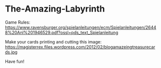 # The-Amazing-Labyrinth

Game Rules:
https://www.ravensburger.org/spielanleitungen/ecm/Spielanleitungen/26448%20Anl%201946529.pdf?ossl=pds_text_Spielanleitung

Make your cards printing and cutting this image:
https://magisterrex.files.wordpress.com/2012/02/blogamazeingtreasurecards.jpg

Have fun!
